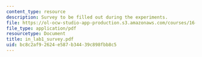 ```yaml
---
content_type: resource
description: Survey to be filled out during the experiments.
file: https://ol-ocw-studio-app-production.s3.amazonaws.com/courses/16-30-estimation-and-control-of-aerospace-systems-spring-2004/bc8c2af92624e587b34439c898fbb8c5_in_lab1_survey.pdf
file_type: application/pdf
resourcetype: Document
title: in_lab1_survey.pdf
uid: bc8c2af9-2624-e587-b344-39c898fbb8c5
---
```

